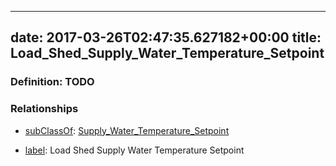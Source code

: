
---
date: 2017-03-26T02:47:35.627182+00:00
title: Load_Shed_Supply_Water_Temperature_Setpoint
---
### Definition: TODO

### Relationships

* [subClassOf](http://www.w3.org/2000/01/rdf-schema#subClassOf): [Supply_Water_Temperature_Setpoint](https://brickschema.org/schema/1.0/Brick#Supply_Water_Temperature_Setpoint)

* [label](http://www.w3.org/2000/01/rdf-schema#label): Load Shed Supply Water Temperature Setpoint

